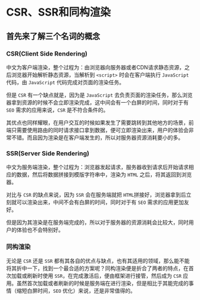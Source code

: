 # CSR、SSR和同构渲染

## 首先来了解三个名词的概念

### CSR(Client Side Rendering)

中文为客户端渲染，整个过程为：由浏览器向服务器或者CDN请求静态资源，之后浏览器开始解析静态资源，当解析到  `<script>` 时会在客户端执行 `JavaScript` 代码，由 `JavaScript` 代码完成对页面的渲染任务。

但是 `CSR` 有一个缺点就是，因为是 `JavaScript` 去负责页面的渲染任务，那么浏览器拿到资源的时候不会立即渲染完成，这中间会有一个白屏的时间，同时对于有 `SEO` 需求的应用来说，`CSR` 是不符合条件的。

其优点也同样耀眼，在用户交互的时候如果发生了需要跳转到其他地方的场景，前端只需要使用路由的同时请求接口拿到数据，便可立即渲染出来，用户的体验会非常不错。而且因为渲染是在客户端发生的，所以对服务器资源消耗要小的多。

### SSR(Server Side Rendering)

中文为服务端渲染，整个过程为：浏览器发起请求，服务器收到请求后开始请求相应的数据，然后将数据拼接到模版字符串中，渲染为 `HTML` 之后，将其返回到浏览器。

对比与 `CSR` 的缺点来说，因为 `SSR` 会在服务端就把 `HTML`拼接好，浏览器拿到后立刻就可以渲染出来，中间不会有白屏的时间，同时对于有 `SEO` 需求的应用更加友好。

但是因为其渲染是在服务端完成的，所以对于服务器的资源消耗会比较大，同时用户的体验也不会特别好。

### 同构渲染

无论是 `CSR` 还是 `SSR` 都有其各自的优点与缺点，也有其适用的领域，那么能不能将其折中一下，找到一个最合适的方案呢？同构渲染便是折合了两者的特点，在首次加载或刷新时使用 `SSR`，在完成激活后，便由框架进行接管，然后成为 `CSR` 应用。虽然首次加载或者刷新的时候是服务端在进行渲染，但是相比于其能完成的事情（缩短白屏时间，`SEO` 优化）来说，还是非常值得的。
